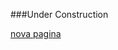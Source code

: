 ###Under Construction


<a href="https://fvkafino.github.io/Site-Project/nova página">nova pagina</a>
